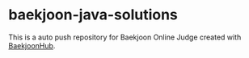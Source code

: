 # baekjoon-java-solutions
This is a auto push repository for Baekjoon Online Judge created with [BaekjoonHub](https://github.com/BaekjoonHub/BaekjoonHub).
